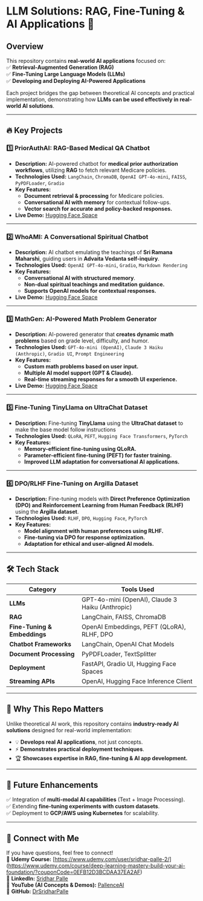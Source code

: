 # LLM Solutions: RAG, Fine-Tuning & AI Applications 🚀

## Overview  
This repository contains **real-world AI applications** focused on:  
✅ **Retrieval-Augmented Generation (RAG)**  
✅ **Fine-Tuning Large Language Models (LLMs)**  
✅ **Developing and Deploying AI-Powered Applications**  

Each project bridges the gap between theoretical AI concepts and practical implementation, demonstrating how **LLMs can be used effectively in real-world AI solutions**.

---

## 🔥 Key Projects  
### **1️⃣ PriorAuthAI: RAG-Based Medical QA Chatbot**  
- **Description:** AI-powered chatbot for **medical prior authorization workflows**, utilizing **RAG** to fetch relevant Medicare policies.
- **Technologies Used:** `LangChain`, `ChromaDB`, `OpenAI GPT-4o-mini`, `FAISS`, `PyPDFLoader`, `Gradio`
- **Key Features:**  
  - **Document retrieval & processing** for Medicare policies.  
  - **Conversational AI with memory** for contextual follow-ups.  
  - **Vector search for accurate and policy-backed responses.**  
- **Live Demo:** [Hugging Face Space](https://huggingface.co/spaces/PalleAI/PriorAuthAI-RAG)

---

### **2️⃣ WhoAMI: A Conversational Spiritual Chatbot**  
- **Description:** AI chatbot emulating the teachings of **Sri Ramana Maharshi**, guiding users in **Advaita Vedanta self-inquiry**.
- **Technologies Used:** `OpenAI GPT-4o-mini`, `Gradio`, `Markdown Rendering`
- **Key Features:**  
  - **Conversational AI with structured memory**.  
  - **Non-dual spiritual teachings and meditation guidance.**  
  - **Supports OpenAI models for contextual responses.**  
- **Live Demo:** [Hugging Face Space](https://huggingface.co/spaces/PalleAI/WhoAMI)
---

### **3️⃣ MathGen: AI-Powered Math Problem Generator**  
- **Description:** AI-powered generator that **creates dynamic math problems** based on grade level, difficulty, and humor.
- **Technologies Used:** `GPT-4o-mini (OpenAI)`, `Claude 3 Haiku (Anthropic)`, `Gradio UI`, `Prompt Engineering`
- **Key Features:**  
  - **Custom math problems based on user input.**  
  - **Multiple AI model support (GPT & Claude).**  
  - **Real-time streaming responses for a smooth UI experience.**  
- **Live Demo:** [Hugging Face Space](https://huggingface.co/spaces/PalleAI/MathGen)
---

### **5️⃣ Fine-Tuning TinyLlama on UltraChat Dataset**  
- **Description:** Fine-tuning **TinyLlama** using the **UltraChat dataset** to make the base model follow instructions
- **Technologies Used:** `QLoRA`, `PEFT`, `Hugging Face Transformers`, `PyTorch`
- **Key Features:**  
  - **Memory-efficient fine-tuning using QLoRA.**  
  - **Parameter-efficient fine-tuning (PEFT) for faster training.**  
  - **Improved LLM adaptation for conversational AI applications.**  
---

### **6️⃣ DPO/RLHF Fine-Tuning on Argilla Dataset**  
- **Description:** Fine-tuning models with **Direct Preference Optimization (DPO) and Reinforcement Learning from Human Feedback (RLHF)** using the **Argilla dataset**.
- **Technologies Used:** `RLHF`, `DPO`, `Hugging Face`, `PyTorch`
- **Key Features:**  
  - **Model alignment with human preferences using RLHF.**  
  - **Fine-tuning via DPO for response optimization.**  
  - **Adaptation for ethical and user-aligned AI models.**  

---

## 🛠️ Tech Stack  
| Category | Tools Used |
|----------|-----------|
| **LLMs** | GPT-4o-mini (OpenAI), Claude 3 Haiku (Anthropic) |
| **RAG** | LangChain, FAISS, ChromaDB |
| **Fine-Tuning & Embeddings** | OpenAI Embeddings, PEFT (QLoRA), RLHF, DPO |
| **Chatbot Frameworks** | LangChain, OpenAI Chat Models |
| **Document Processing** | PyPDFLoader, TextSplitter |
| **Deployment** | FastAPI, Gradio UI, Hugging Face Spaces |
| **Streaming APIs** | OpenAI, Hugging Face Inference Client |

---

## 🎯 Why This Repo Matters  
Unlike theoretical AI work, this repository contains **industry-ready AI solutions** designed for real-world implementation:  
- 💡 **Develops real AI applications**, not just concepts.  
- ⚡ **Demonstrates practical deployment techniques**.  
- 🏆 **Showcases expertise in RAG, fine-tuning & AI app development.**  

---

## 📌 Future Enhancements  
✅ Integration of **multi-modal AI capabilities** (Text + Image Processing).  
✅ Extending **fine-tuning experiments with custom datasets**.  
✅ Deployment to **GCP/AWS using Kubernetes** for scalability.  

---

## 🚀 Connect with Me  
If you have questions, feel free to connect!  
🔗 **Udemy Course:** [https://www.udemy.com/user/sridhar-palle-2/]
(https://www.udemy.com/course/deep-learning-mastery-build-your-ai-foundation/?couponCode=0EFB12D3BCDAA37EA2AF)  
🔗 **LinkedIn:** [Sridhar Palle](https://www.linkedin.com/in/sridharpalle)  
🔗 **YouTube (AI Concepts & Demos):** [PallenceAI](https://www.youtube.com/@PallenceAI)  
🔗 **GitHub:** [DrSridharPalle](https://github.com/DrSridharPalle)  

